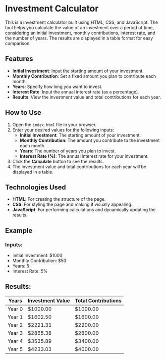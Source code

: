 
# Investment Calculator

This is a  investment calculator built using HTML, CSS, and JavaScript. The tool helps you calculate the value of an investment over a period of time, considering an initial investment, monthly contributions, interest rate, and the number of years. The results are displayed in a table format for easy comparison.

## Features

- **Initial Investment**: Input the starting amount of your investment.
- **Monthly Contribution**: Set a fixed amount you plan to contribute each month.
- **Years**: Specify how long you want to invest.
- **Interest Rate**: Input the annual interest rate (as a percentage).
- **Results**: View the investment value and total contributions for each year.

## How to Use

1. Open the `index.html` file in your browser.
2. Enter your desired values for the following inputs:
   - **Initial Investment**: The starting amount of your investment.
   - **Monthly Contribution**: The amount you contribute to the investment each month.
   - **Years**: The number of years you plan to invest.
   - **Interest Rate (%)**: The annual interest rate for your investment.
3. Click the **Calculate** button to see the results.
4. The investment value and total contributions for each year will be displayed in a table.

## Technologies Used

- **HTML**: For creating the structure of the page.
- **CSS**: For styling the page and making it visually appealing.
- **JavaScript**: For performing calculations and dynamically updating the results.

## Example

### Inputs:
- Initial Investment: $1000
- Monthly Contribution: $50
- Years: 5
- Interest Rate: 5%

## Results:
| Years | Investment Value | Total Contributions |
|-------|------------------|---------------------|
| Year 0 | $1000.00         | $1000.00            |
| Year 1 | $1602.50         | $1600.00            |
| Year 2 | $2221.31         | $2200.00            |
| Year 3 | $2865.38         | $2800.00            |
| Year 4 | $3535.89         | $3400.00            |
| Year 5 | $4233.03         | $4000.00            |

